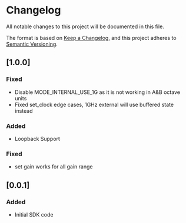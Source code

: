 # Changelog 
All notable changes to this project will be documented in this file. 
 
The format is based on [Keep a Changelog](https://keepachangelog.com/en/1.0.0/), 
and this project adheres to [Semantic Versioning](https://semver.org/spec/v2.0.0.html). 
 
## [1.0.0] 
### Fixed
* Disable MODE_INTERNAL_USE_1G as it is not working in A&B octave units
* Fixed set_clock edge cases, 1GHz external will use buffered state instead

### Added 
* Loopback Support

### Fixed 
* set gain works for all gain range 

## [0.0.1] 
### Added 
* Initial SDK code
